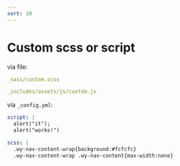```yaml
---
sort: 10
---
```


# Custom scss or script

via file:
```yml
_sass/custom.scss

_includes/assets/js/custom.js
```

via `_config.yml`:
```yml
script: |
  alert("it");
  alert("works!")

scss: |
  .wy-nav-content-wrap{background:#fcfcfc}
  .wy-nav-content-wrap .wy-nav-content{max-width:none}
```
